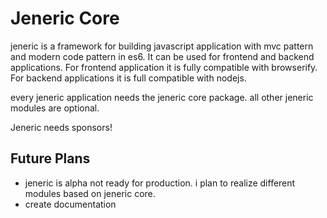 # Jeneric Core

jeneric is a framework for building javascript application with mvc pattern and modern code pattern in es6. It can be used for frontend and backend applications. For frontend application it is fully compatible with browserify. For backend applications it is full compatible with nodejs.

every jeneric application needs the jeneric core package. all other jeneric modules are optional.

Jeneric needs sponsors!

## Future Plans

- jeneric is alpha not ready for production. i plan to realize different modules based on jeneric core.
- create documentation